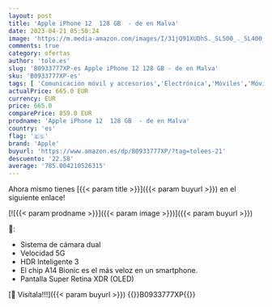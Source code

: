 ```yaml
---
layout: post
title: 'Apple iPhone 12  128 GB  - de en Malva'
date: 2023-04-21 05:50:24
image: 'https://m.media-amazon.com/images/I/31jQ91XUDhS._SL500_._SL400_.jpg'
comments: true
category: ofertas
author: 'tole.es'
slug: 'B0933777XP-es Apple iPhone 12 128 GB - de en Malva'
sku: 'B0933777XP-es'
tags: [ 'Comunicación móvil y accesorios','Electrónica','Móviles','Móviles y smartphones libres','apple','iphone','🇪🇸', ]
actualPrice: 665.0 EUR
currency: EUR
price: 665.0
comparePrice: 859.0 EUR
prodname: 'Apple iPhone 12  128 GB  - de en Malva'
country: 'es'
flag: '🇪🇸'
brand: 'Apple'
buyurl: 'https://www.amazon.es/dp/B0933777XP/?tag=tolees-21'
descuento: '22.58'
average: '785.004210526315'
---
```


Ahora mismo tienes [{{< param title >}}]({{< param buyurl >}}) en el siguiente enlace!

[![{{< param prodname >}}]({{< param image >}})]({{< param buyurl >}})

🔎:

- Sistema de cámara dual
- Velocidad 5G
- HDR Inteligente 3
- El chip A14 Bionic es el más veloz en un smartphone.
- Pantalla Super Retina XDR (OLED)

[🛒 Visítala!!!]({{< param buyurl >}})
{{<world>}}B0933777XP{{</world>}}
